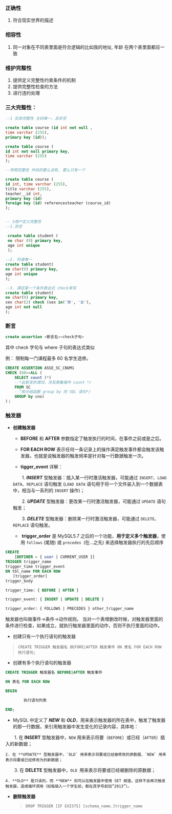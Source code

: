 ### 正确性
1. 符合现实世界的描述

### 相容性
1. 同一对象在不同表里面是符合逻辑的比如我的地址, 年龄  在两个表里面都应一致

### 维护完整性
1. 提供定义完整性约束条件的机制
2. 提供完整性检查的方法
3. 进行违约处理


### 三大完整性：

```sql
--1 实体完整性 主码唯一，且非空

create table course (id int not null , 
time varchar (255), 
primary key (id));

create table course (
id int not null primary key, 
time varchar (255)
);

--参照完整性 外码的要么没有, 要么只有一个

create table course (
id int, time varchar (255), 
title varchar (255), 
teacher__id int, 
primary key (id) 
foreign key (id) referencesteacher (course_id)
);


-- 3用户定义完整性 
--1.非空

 create table student (
 no char (9) primary key,
 age int unique
 );
 
--2. 列值唯一
create table student(
no char(9) primary key,
age int unique
);

--3. 满足某一个条件表达式 check来写
create table student(
no char(9) primary key,
sex char(2) check (sex in('男', '女'),
age int not null
);
 ```


### 断言

```sql
create assertion <断言名><check子句>
```
其中 check 字句与 where 子句的表达式类似

例： 限制每一门课程最多 60 名学生选修。

```sql
CREATE ASSERTION ASSE_SC_CNUM1
CHECK (60>=ALL (
	SELECT count (*)
	--*此断言的谓词，涉及聚集操作 count */
	FROM SC
	--“和分组函数 group by 的 SQL 语句*/
	GROUP by cno)
)；
```


### 触发器

- **创建触发器**
	- **BEFORE** 和 **AFTER** 参数指定了触发执行的时间，在事件之前或是之后。

	- **FOR EACH ROW** 表示任何一条记录上的操作满足触发事件都会触发该触发器，也就是说触发器的触发频率是针对每一行数据触发一次。

	- **tigger_event** 详解：

	　　1. ***INSERT*** 型触发器：插入某一行时激活触发器，可能通过 `INSERT`、`LOAD DATA`、`REPLACE` 语句触发 (`LOAD DATA` 语句用于将一个文件装入到一个数据表中，相当与一系列的 `INSERT` 操作)；
	
	　　2. ***UPDATE*** 型触发器：更改某一行时激活触发器，可能通过 `UPDATE` 语句触发；
	
	　　3. ***DELETE*** 型触发器：删除某一行时激活触发器，可能通过 `DELETE`、`REPLACE` 语句触发。

	-  **trigger_order** 是 MySQL5.7 之后的一个功能，**用于定义多个触发器**，使用 `follows` (尾随) 或 `precedes `(在…之先) 来选择触发器执行的先后顺序
```sql
CREATE
    [DEFINER = { user | CURRENT_USER }]
TRIGGER trigger_name
trigger_time trigger_event 
ON tbl_name FOR EACH ROW
　　[trigger_order]
trigger_body

trigger_time: { BEFORE | AFTER }

trigger_event: { INSERT | UPDATE | DELETE }

trigger_order: { FOLLOWS | PRECEDES } other_trigger_name
```




触发器也叫做事件->条件->动作规则。
当对一个表增删改时候，对触发器里面的条件进行检查，如果成立，就执行触发器里面的动作，否则不执行里面的动作。

- 创建只有一个执行语句的触发器
>`CREATE TRIGGER 触发器名 BEFORE|AFTER 触发事件 ON 表名 FOR EACH ROW 执行语句;`

- 创建有多个执行语句的触发器
```sql
CREATE TRIGGER 触发器名 BEFORE|AFTER 触发事件

ON 表名 FOR EACH ROW

BEGIN

        执行语句列表

END;
```

- MySQL 中定义了 ***NEW*** 和 ***OLD***，用来表示触发器的所在表中，触发了触发器的那一行数据，来引用触发器中发生变化的记录内容，具体地：

　　1. 在 **INSERT** 型触发器中，`NEW` 用来表示将要（`BEFORE`）或已经（`AFTER`）插入的新数据；

	2. 在 **UPDATE** 型触发器中，`OLD` 用来表示将要或已经被修改的原数据，`NEW` 用来表示将要或已经修改为的新数据；

　　3. 在 **DELETE** 型触发器中，`OLD `用来表示将要或已经被删除的原数据；

	4. **OLD** 是只读的，而 **NEW** 则可以在触发器中使用 SET 赋值，这样不会再次触发触发器，造成循环调用（如每插入一个学生前，都在其学号前加“2013”）。

- **删除触发器**
	> `DROP TRIGGER [IF EXISTS] [schema_name.]trigger_name`
	